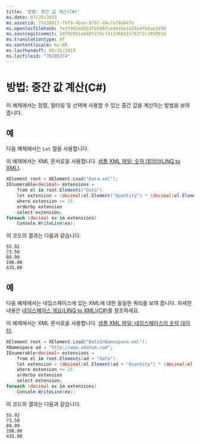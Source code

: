 ```yaml
---
title: '방법: 중간 값 계산(C#)'
ms.date: 07/20/2015
ms.assetid: 7fd3001f-f8f9-4bce-879f-d4c7af8a04fe
ms.openlocfilehash: fe3f992e85b3fb508fced943e1428a4fb6ae2490
ms.sourcegitcommit: 2d792961ed48f235cf413d6031576373c3050918
ms.translationtype: HT
ms.contentlocale: ko-KR
ms.lasthandoff: 08/31/2019
ms.locfileid: "70205374"
---
```

# <a name="how-to-calculate-intermediate-values-c"></a>방법: 중간 값 계산(C#)
이 예제에서는 정렬, 필터링 및 선택에 사용할 수 있는 중간 값을 계산하는 방법을 보여 줍니다.  
  
## <a name="example"></a>예  
 다음 예제에서는 `Let` 절을 사용합니다.  
  
 이 예제에서는 XML 문서로을 사용합니다. [샘플 XML 파일: 숫자 데이터(LINQ to XML)](./sample-xml-file-numerical-data-linq-to-xml.md).  
  
```csharp  
XElement root = XElement.Load("Data.xml");  
IEnumerable<decimal> extensions =  
    from el in root.Elements("Data")  
    let extension = (decimal)el.Element("Quantity") * (decimal)el.Element("Price")  
    where extension >= 25  
    orderby extension  
    select extension;  
foreach (decimal ex in extensions)  
    Console.WriteLine(ex);  
```  
  
 이 코드의 결과는 다음과 같습니다.  
  
```output  
55.92  
73.50  
89.99  
198.00  
435.00  
```  
  
## <a name="example"></a>예  
 다음 예제에서는 네임스페이스에 있는 XML에 대한 동일한 쿼리를 보여 줍니다. 자세한 내용은 [네임스페이스 개요(LINQ to XML)(C#)](namespaces-overview-linq-to-xml.md)를 참조하세요.  
  
 이 예제에서는 XML 문서로을 사용합니다. [샘플 XML 파일: 네임스페이스의 숫자 데이터](./sample-xml-file-numerical-data-in-a-namespace.md).  
  
```csharp  
XElement root = XElement.Load("DataInNamespace.xml");  
XNamespace ad = "http://www.adatum.com";  
IEnumerable<decimal> extensions =  
    from el in root.Elements(ad + "Data")  
    let extension = (decimal)el.Element(ad + "Quantity") * (decimal)el.Element(ad + "Price")  
    where extension >= 25  
    orderby extension  
    select extension;  
foreach (decimal ex in extensions)  
    Console.WriteLine(ex);  
```  
  
 이 코드의 결과는 다음과 같습니다.  
  
```output  
55.92  
73.50  
89.99  
198.00  
435.00  
```  
